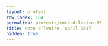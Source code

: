 ```yaml
---
layout: protest
row_index: 184
permalink: protests/cote-d-lvoire-15
title: Cote d'lvoire, April 2017
hidden: true
---
```

